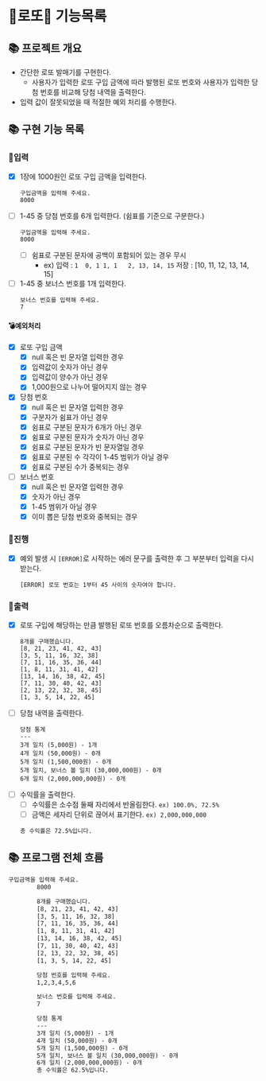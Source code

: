 # 🎰로또🎰 기능목록

## 📚 프로젝트 개요

- 간단한 로또 발매기를 구현한다.
    - 사용자가 입력한 로또 구입 금액에 따라 발행된 로또 번호와 사용자가 입력한 당첨 번호를 비교해 당첨 내역을 출력한다.
- 입력 값이 잘못되었을 때 적절한 예외 처리를 수행한다.

## 📚 구현 기능 목록

### 💫입력

- [x] 1장에 1000원인 로또 구입 금액을 입력한다.
  ```
  구입금액을 입력해 주세요.
  8000
  ```
- [ ] 1-45 중 당첨 번호를 6개 입력한다. (쉼표를 기준으로 구분한다.)
  ```
  구입금액을 입력해 주세요.
  8000
  ```
    - [ ] 쉼표로 구분된 문자에 공백이 포함되어 있는 경우 무시
        - ex) 입력 : `1  0, 1 1, 1   2, 13, 14, 15` 저장 : [10, 11, 12, 13, 14, 15]
- [ ] 1-45 중 보너스 번호를 1개 입력한다.
  ```
  보너스 번호를 입력해 주세요.
  7
  ```

#### 💣예외처리

- [x] 로또 구입 금액
    - [x] null 혹은 빈 문자열 입력한 경우
    - [x] 입력값이 숫자가 아닌 경우
    - [x] 입력값이 양수가 아닌 경우
    - [x] 1,000원으로 나누어 떨어지지 않는 경우
- [x] 당첨 번호
    - [x] null 혹은 빈 문자열 입력한 경우
    - [x] 구분자가 쉼표가 아닌 경우
    - [x] 쉼표로 구분된 문자가 6개가 아닌 경우
    - [x] 쉼표로 구분된 문자가 숫자가 아닌 경우
    - [x] 쉼표로 구분된 문자가 빈 문자열일 경우
    - [x] 쉼표로 구분된 수 각각이 1-45 범위가 아닐 경우
    - [x] 쉼표로 구분된 수가 중복되는 경우
- [ ] 보너스 번호
    - [x] null 혹은 빈 문자열 입력한 경우
    - [x] 숫자가 아닌 경우
    - [x] 1-45 범위가 아닐 경우
    - [x] 이미 뽑은 당첨 번호와 중복되는 경우

### 💫진행

- [x] 예외 발생 시 `[ERROR]`로 시작하는 에러 문구를 출력한 후 그 부분부터 입력을 다시 받는다.
  ```
  [ERROR] 로또 번호는 1부터 45 사이의 숫자여야 합니다.
  ```

### 💫출력

- [x] 로또 구입에 해당하는 만큼 발행된 로또 번호를 오름차순으로 출력한다.
  ```
  8개를 구매했습니다.
  [8, 21, 23, 41, 42, 43]
  [3, 5, 11, 16, 32, 38]
  [7, 11, 16, 35, 36, 44]
  [1, 8, 11, 31, 41, 42]
  [13, 14, 16, 38, 42, 45]
  [7, 11, 30, 40, 42, 43]
  [2, 13, 22, 32, 38, 45]
  [1, 3, 5, 14, 22, 45]
  ```
- [ ] 당첨 내역을 출력한다.
  ```
  당첨 통계
  ---
  3개 일치 (5,000원) - 1개
  4개 일치 (50,000원) - 0개
  5개 일치 (1,500,000원) - 0개
  5개 일치, 보너스 볼 일치 (30,000,000원) - 0개
  6개 일치 (2,000,000,000원) - 0개
  ```
- [ ] 수익률을 출력한다.
    - [ ] 수익률은 소수점 둘째 자리에서 반올림한다. `ex) 100.0%, 72.5%`
    - [ ] 금액은 세자리 단위로 끊어서 표기한다. `ex) 2,000,000,000`
  ``` 
  총 수익률은 72.5%입니다.      
  ```

## 📚 프로그램 전체 흐름

```dtd
구입금액을 입력해 주세요.
        8000

        8개를 구매했습니다.
        [8, 21, 23, 41, 42, 43]
        [3, 5, 11, 16, 32, 38]
        [7, 11, 16, 35, 36, 44]
        [1, 8, 11, 31, 41, 42]
        [13, 14, 16, 38, 42, 45]
        [7, 11, 30, 40, 42, 43]
        [2, 13, 22, 32, 38, 45]
        [1, 3, 5, 14, 22, 45]

        당첨 번호를 입력해 주세요.
        1,2,3,4,5,6

        보너스 번호를 입력해 주세요.
        7

        당첨 통계
        ---
        3개 일치 (5,000원) - 1개
        4개 일치 (50,000원) - 0개
        5개 일치 (1,500,000원) - 0개
        5개 일치, 보너스 볼 일치 (30,000,000원) - 0개
        6개 일치 (2,000,000,000원) - 0개
        총 수익률은 62.5%입니다.
```
